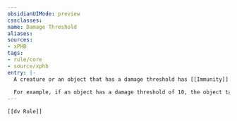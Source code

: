 ```yaml
---
obsidianUIMode: preview
cssclasses:
name: Damage Threshold
aliases:
sources:
- xPHB
tags:
- rule/core
- source/xphb
entry: |-
  A creature or an object that has a damage threshold has [[Immunity]] to all damage unless it takes an amount of damage from a single attack or effect equal to or greater than its damage threshold, in which case it takes that entire instance of damage. Any damage that fails to meet or exceed the damage threshold is superficial and doesn't reduce [[Hit Points]]. 
  
  For example, if an object has a damage threshold of 10, the object takes no damage if 9 damage is dealt to it, since that damage fails to exceed the threshold. If the same object is dealt 11 damage, it takes all of that damage.
---
```


```meta-bind-embed
[[dv Rule]]
```